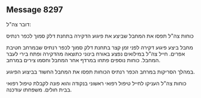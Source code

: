## Message 8297

דובר צה"ל:

כוחות צה"ל תפסו את המחבל שביצע את פיגוע הדקירה בתחנת דלק סמוך לכפר רנתיס

מחבל ביצע פיגוע דקירה לפני זמן קצר בתחנת דלק סמוך לכפר רנתיס שבמרחב חטיבת אפרים. חייל צה"ל במילואים נפצע באורח בינוני כתוצאה מהדקירה ופתח בירי לעבר המחבל. כוחות נוספים פתחו במרדף אחר המחבל וחסמו צירים במרחב.

במהלך הסריקות במרחב הכפר רנתיס הכוחות תפסו את המחבל החשוד בביצוע הפיגוע. 

כוחות צה"ל העניקו לחייל טיפול רפואי ראשוני בנקודה והוא פונה לקבלת טיפול רפואי בבית חולים. משפחתו עודכנה.

